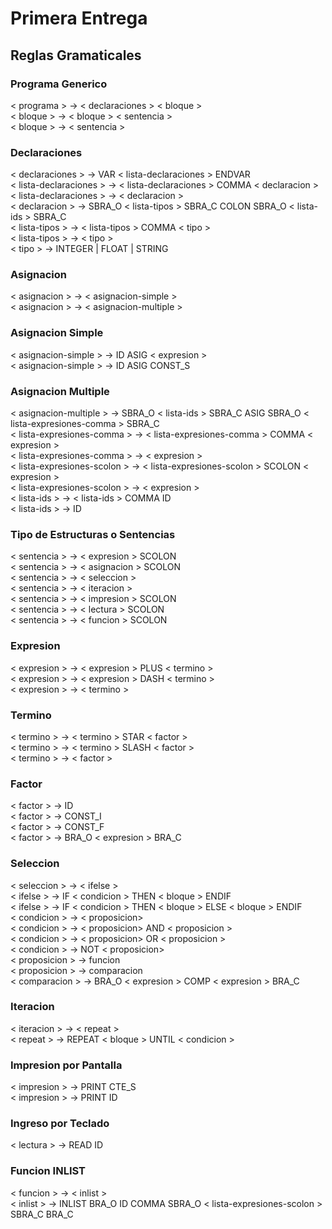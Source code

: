 # Primera Entrega
## Reglas Gramaticales
### Programa Generico
< programa > -> < declaraciones > < bloque >  
< bloque > -> < bloque > < sentencia >  
< bloque > -> < sentencia >  

### Declaraciones
< declaraciones > -> VAR < lista-declaraciones > ENDVAR  
< lista-declaraciones > -> < lista-declaraciones > COMMA < declaracion >  
< lista-declaraciones > -> < declaracion >  
< declaracion > -> SBRA_O < lista-tipos > SBRA_C COLON SBRA_O < lista-ids > SBRA_C  
< lista-tipos > -> < lista-tipos > COMMA < tipo >  
< lista-tipos > -> < tipo >  
< tipo > -> INTEGER | FLOAT | STRING  

### Asignacion
< asignacion > -> < asignacion-simple >  
< asignacion > -> < asignacion-multiple >  

### Asignacion Simple
< asignacion-simple > -> ID ASIG < expresion >  
< asignacion-simple > -> ID ASIG CONST_S  

### Asignacion Multiple
< asignacion-multiple > -> SBRA_O < lista-ids > SBRA_C ASIG SBRA_O < lista-expresiones-comma > SBRA_C  
< lista-expresiones-comma > -> < lista-expresiones-comma > COMMA < expresion >  
< lista-expresiones-comma > -> < expresion >  
< lista-expresiones-scolon > -> < lista-expresiones-scolon > SCOLON < expresion >  
< lista-expresiones-scolon > -> < expresion >  
< lista-ids > -> < lista-ids > COMMA ID  
< lista-ids > -> ID  

### Tipo de Estructuras o Sentencias
< sentencia > -> < expresion > SCOLON  
< sentencia > -> < asignacion > SCOLON  
< sentencia > -> < seleccion >  
< sentencia > -> < iteracion >  
< sentencia > -> < impresion > SCOLON  
< sentencia > -> < lectura > SCOLON  
< sentencia > -> < funcion > SCOLON  

### Expresion
< expresion > -> < expresion > PLUS < termino >  
< expresion > -> < expresion > DASH < termino >  
< expresion > -> < termino >  

### Termino
< termino > -> < termino > STAR < factor >  
< termino > -> < termino > SLASH < factor >  
< termino > -> < factor >  

### Factor
< factor > -> ID  
< factor > -> CONST_I  
< factor > -> CONST_F  
< factor > -> BRA_O < expresion > BRA_C  

### Seleccion
< seleccion > -> < ifelse >  
< ifelse > -> IF < condicion > THEN < bloque > ENDIF  
< ifelse > -> IF < condicion > THEN < bloque > ELSE < bloque > ENDIF  
< condicion > -> < proposicion>  
< condicion > -> < proposicion> AND < proposicion >  
< condicion > -> < proposicion> OR < proposicion >  
< condicion > -> NOT < proposicion>  
< proposicion > -> funcion  
< proposicion > -> comparacion  
< comparacion > -> BRA_O < expresion > COMP < expresion > BRA_C  

### Iteracion
< iteracion > -> < repeat >  
< repeat > -> REPEAT < bloque > UNTIL < condicion >  

### Impresion por Pantalla
< impresion > -> PRINT CTE_S  
< impresion > -> PRINT ID  

### Ingreso por Teclado
< lectura > -> READ ID  

### Funcion INLIST
< funcion > -> < inlist >  
< inlist > -> INLIST BRA_O ID COMMA SBRA_O < lista-expresiones-scolon > SBRA_C BRA_C  